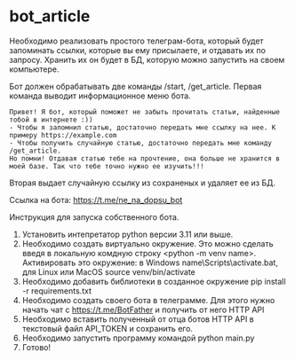 # bot_article

Необходимо реализовать простого телеграм-бота, который будет запоминать ссылки, которые вы ему присылаете, и отдавать их по запросу. Хранить их он будет в БД, которую можно запустить на своем компьютере.

Бот должен обрабатывать две команды /start, /get_article. Первая команда выводит информационное меню бота.

```
Привет! Я бот, который поможет не забыть прочитать статьи, найденные тобой в интернете :))
- Чтобы я запомнил статью, достаточно передать мне ссылку на нее. К примеру https://example.com
- Чтобы получить случайную статью, достаточно передать мне команду /get_article.
Но помни! Отдавая статью тебе на прочтение, она больше не хранится в моей базе. Так что тебе точно нужно ее изучить!!!
```
Вторая выдает случайную ссылку из сохраненых и удаляет ее из БД.

Ссылка на бота: https://t.me/ne_na_dopsu_bot

Инструкция для запуска собственного бота.
1) Установить интепретатор python версии 3.11 или выше.
2) Необходимо создать виртуально окружение. Это можно сделать введя в локальную комдную строку <python -m venv name>. Активировать это окружение: в Windows name\Scripts\activate.bat, для Linux или MacOS source venv/bin/activate
3) Необходимо добавить библиотеки в созданное окружение pip install -r requirements.txt
4) Необходимо создать своего бота в телеграмме. Для этого нужно начать чат с https://t.me/BotFather и получить от него HTTP API
5) Необходимо вставить полученный от отца ботов HTTP API в текстовый файл API_TOKEN и сохранить его.
6) Необходимо запустить программу командой python main.py
7) Готово!
   
